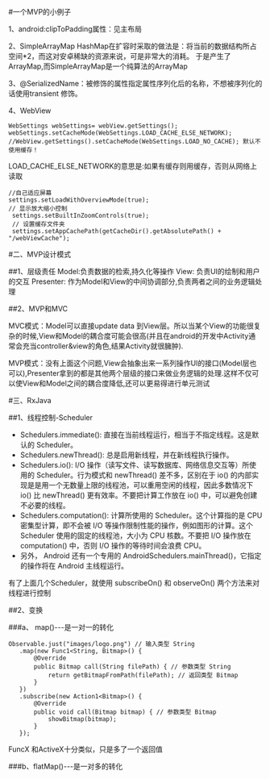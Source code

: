 #一个MVP的小例子

1、android:clipToPadding属性：见主布局
    <!--
       clipToPadding就是说控件的绘制区域是否在padding里面的，
       true的情况下如果你设置了padding那么绘制的区域就往里 缩，
       clipChildren是指子控件是否超过padding区域，这两个属性默认是true的，
       所以在设置了padding情况下，默认滚动是在 padding内部的，
       要达到上面的效果主要把这两个属性设置了false那么这样子控件就能画到padding的区域了。。
    -->

2、SimpleArrayMap
    HashMap在扩容时采取的做法是：将当前的数据结构所占空间*2，而这对安卓稀缺的资源来说，可是非常大的消耗。
    于是产生了ArrayMap,而SimpleArrayMap是一个纯算法的ArrayMap

3、@SerializedName：被修饰的属性指定属性序列化后的名称，不想被序列化的话使用transient 修饰。

4、WebView

```
WebSettings webSettings= webView.getSettings();
webSettings.setCacheMode(WebSettings.LOAD_CACHE_ELSE_NETWORK);
//WebView.getSettings().setCacheMode(WebSettings.LOAD_NO_CACHE); 默认不使用缓存！
```
LOAD_CACHE_ELSE_NETWORK的意思是:如果有缓存则用缓存，否则从网络上读取


```
//自己适应屏幕
settings.setLoadWithOverviewMode(true);
// 显示放大缩小控制
 settings.setBuiltInZoomControls(true);
 // 设置缓存文件夹
 settings.setAppCachePath(getCacheDir().getAbsolutePath() + "/webViewCache");
```


#二、MVP设计模式

##1、层级责任
Model:负责数据的检索,持久化等操作
View: 负责UI的绘制和用户的交互
Presenter: 作为Model和View的中间协调部分,负责两者之间的业务逻辑处理

##2、MVP和MVC

MVC模式：Model可以直接update data 到View层。所以当某个View的功能很复杂的时候,View和Model的耦合度可能会很高(并且在android的开发中Activity通常会充当controller&view的角色,结果Activity就很臃肿).

MVP模式：没有上面这个问题,View会抽象出来一系列操作UI的接口(Model层也可以),Presenter拿到的都是其他两个层级的接口来做业务逻辑的处理.这样不仅可以使View和Model之间的耦合度降低,还可以更易得进行单元测试


#三、RxJava

##1、线程控制-Scheduler 

 - Schedulers.immediate(): 直接在当前线程运行，相当于不指定线程。这是默认的 Scheduler。
 - Schedulers.newThread(): 总是启用新线程，并在新线程执行操作。
 - Schedulers.io(): I/O 操作（读写文件、读写数据库、网络信息交互等）所使用的 Scheduler。行为模式和 newThread() 差不多，区别在于 io() 的内部实现是是用一个无数量上限的线程池，可以重用空闲的线程，因此多数情况下 io() 比 newThread() 更有效率。不要把计算工作放在 io() 中，可以避免创建不必要的线程。
 - Schedulers.computation(): 计算所使用的 Scheduler。这个计算指的是 CPU 密集型计算，即不会被 I/O 等操作限制性能的操作，例如图形的计算。这个 Scheduler 使用的固定的线程池，大小为 CPU 核数。不要把 I/O 操作放在 computation() 中，否则 I/O 操作的等待时间会浪费 CPU。
 - 另外， Android 还有一个专用的 AndroidSchedulers.mainThread()，它指定的操作将在 Android 主线程运行。
 

 有了上面几个Scheduler，就使用 subscribeOn() 和 observeOn() 两个方法来对线程进行控制

 ##2、变换

 ###a、 map()---是一对一的转化

 ```
Observable.just("images/logo.png") // 输入类型 String
    .map(new Func1<String, Bitmap>() {
        @Override
        public Bitmap call(String filePath) { // 参数类型 String
            return getBitmapFromPath(filePath); // 返回类型 Bitmap
        }
    })
    .subscribe(new Action1<Bitmap>() {
        @Override
        public void call(Bitmap bitmap) { // 参数类型 Bitmap
            showBitmap(bitmap);
        }
    });
 ```

 FuncX 和ActiveX十分类似，只是多了一个返回值

 ###b、flatMap()---是一对多的转化





